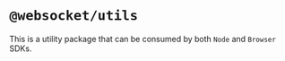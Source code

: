 # `@websocket/utils`

This is a utility package that can be consumed by both `Node` and `Browser` SDKs.
